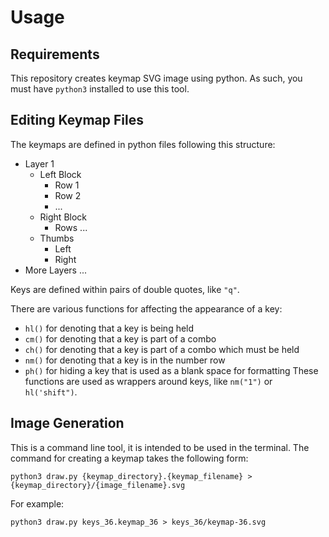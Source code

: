 # Usage

## Requirements
This repository creates keymap SVG image using python.
As such, you must have `python3` installed to use this tool.

## Editing Keymap Files
The keymaps are defined in python files following this structure:
- Layer 1
    - Left Block
        - Row 1
        - Row 2
        - ...
    - Right Block
        - Rows ...
    - Thumbs
        - Left
        - Right
- More Layers ...

Keys are defined within pairs of double quotes, like `"q"`. 

There are various functions for affecting the appearance of a key:
- `hl()` for denoting that a key is being held
- `cm()` for denoting that a key is part of a combo
- `ch()` for denoting that a key is part of a combo which must be held
- `nm()` for denoting that a key is in the number row
- `ph()` for hiding a key that is used as a blank space for formatting
These functions are used as wrappers around keys, like `nm("1")` or `hl('shift")`.

## Image Generation
This is a command line tool, it is intended to be used in the terminal.
The command for creating a keymap takes the following form:

`python3 draw.py {keymap_directory}.{keymap_filename} > {keymap_directory}/{image_filename}.svg`

For example:

`python3 draw.py keys_36.keymap_36 > keys_36/keymap-36.svg`

